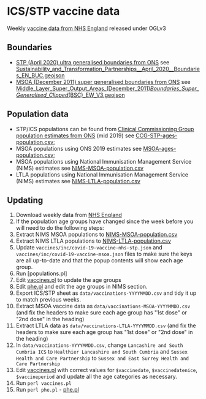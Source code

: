 # ICS/STP vaccine data

Weekly [vaccine data from NHS England](https://www.england.nhs.uk/statistics/statistical-work-areas/covid-19-vaccinations/) released under OGLv3

## Boundaries

  * [STP (April 2020) ultra generalised boundaries from ONS](https://geoportal.statistics.gov.uk/datasets/sustainability-and-transformation-partnerships-april-2020-boundaries-en-buc) see [Sustainability_and_Transformation_Partnerships__April_2020__Boundaries_EN_BUC.geojson](Sustainability_and_Transformation_Partnerships__April_2020__Boundaries_EN_BUC.geojson)
  * [MSOA (December 2011) super generalised boundaries from ONS]() see [Middle_Layer_Super_Output_Areas_(December_2011)_Boundaries_Super_Generalised_Clipped_(BSC)_EW_V3.geojson](Middle_Layer_Super_Output_Areas_(December_2011)_Boundaries_Super_Generalised_Clipped_(BSC)_EW_V3.geojson)

## Population data

  * STP/ICS populations can be found from [Clinical Commissioning Group population estimates from ONS](https://www.ons.gov.uk/peoplepopulationandcommunity/populationandmigration/populationestimates/datasets/clinicalcommissioninggroupmidyearpopulationestimates) (mid 2019) see [CCG-STP-ages-population.csv](CCG-STP-ages-population.csv);
  * MSOA populations using ONS 2019 estimates see [MSOA-ages-population.csv](MSOA-ages-population.csv);
  * MSOA populations using National Immunisation Management Service (NIMS) estimates see [NIMS-MSOA-population.csv](NIMS-MSOA-population.csv)
  * LTLA populations using National Immunisation Management Service (NIMS) estimates see [NIMS-LTLA-population.csv](NIMS-LTLA-population.csv)


## Updating

1. Download weekly data from [NHS England](https://www.england.nhs.uk/statistics/statistical-work-areas/covid-19-vaccinations/)
2. If the population age groups have changed since the week before you will need to do the following steps:
  1. Extract NIMS MSOA populations to [NIMS-MSOA-population.csv](data/NIMS-MSOA-population.csv)
  2. Extract NIMS LTLA populations to [NIMS-LTLA-population.csv](data/NIMS-LTLA-population.csv)
  3. Update `vaccines/inc/covid-19-vaccine-nhs-stp.json` and `vaccines/inc/covid-19-vaccine-msoa.json` files to make sure the keys are all up-to-date and that the popup contents will show each age group.
  4. Run [populations.pl]
  5. Edit [vaccines.pl](vaccines.pl) to update the age groups
  6. Edit [phe.pl](../LocalAuthorities/data/phe.pl) and edit the age groups in NIMS section.
3. Export ICS/STP sheet as `data/vaccinations-YYYYMMDD.csv` and tidy it up to match previous weeks.
4. Extract MSOA vaccine data as `data/vaccinations-MSOA-YYYYMMDD.csv` (and fix the headers to make sure each age group has "1st dose" or "2nd dose" in the heading)
5. Extract LTLA data as `data/vaccinations-LTLA-YYYYMMDD.csv` (and fix the headers to make sure each age group has "1st dose" or "2nd dose" in the heading)
6. In `data/vaccinations-YYYYMMDD.csv`, change `Lancashire and South Cumbria ICS` to `Healthier Lancashire and South Cumbria` and `Sussex Health and Care Partnership` to `Sussex and East Surrey Health and Care Partnership`
7. Edit [vaccines.pl](vaccines.pl) with correct values for `$vaccinedate`, `$vaccinedatenice`, `$vaccineperiod` and update all the age categories as necessary.
8. Run `perl vaccines.pl`
9. Run `perl phe.pl` - [phe.pl](../LocalAuthorities/data/phe.pl)
